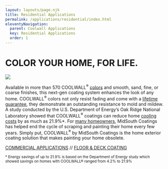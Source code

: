 ```yaml
---
layout: layouts/page.njk
title: Residential Applications
permalink: /applications/residential/index.html
eleventyNavigation:
  parent: Coolwall Applications
  key: Residential Applications
  order: 1
---
```


# COLOR YOUR HOME, FOR LIFE.

<div class="grid-container floor-and-deck">
<div class="right">

<p class="bleed-right">
<img src="/static/img/MSC-residentialapps-inset.jpg">
</p>
</div>
<div class="left">

Available in more than 570 COOLWALL<sup>&reg;</sup> [colors](/color-chart) and smooth, sand, fine, or coarse finishes, this next-gen coating system enhances the look of any home. COOLWALL<sup>&reg;</sup> colors not only resist fading and come with a [lifetime guarantee](/difference/guarantee), they demonstrate an outstanding resistance to mold and mildew. A study conducted by the U.S. Department of Energy’s Oak Ridge National Laboratory showed that COOLWALL<sup>&reg;</sup> coatings can reduce home [cooling costs](/difference/energy-savings) by as much as 21.9%\*. For [many homeowners](/testimonials), MidSouth Coatings has helped end the cycle of scraping and painting their home every few years.  Simply put, COOLWALL<sup>&reg;</sup> by MidSouth Coatings is the home exterior coating solution that makes painting your home obsolete.

[COMMERCIAL APPLICATIONS](/applications/commercial) // [FLOOR & DECK COATING](/applications/floor-and-deck)

<small>* Energy savings of up to 21.9% is based on the Department of Energy study which showed savings on homes with COOLWALL® ranged from 4.2% to 21.9%</small>

</div>
</div>